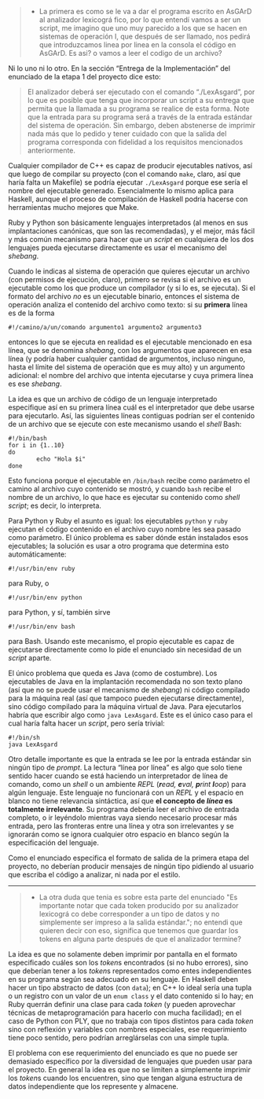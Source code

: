 > -   La primera es como se le va a dar el programa escrito en AsGArD al analizador lexicográ fico, por lo que entendí vamos a ser un script, me imagino que uno muy parecido a los que se hacen en sistemas de operación I, que después de ser llamado, nos pedirá que introduzcamos linea por linea en la consola el código en AsGArD. Es asi? o vamos a leer el codigo de un archivo?

Ni lo uno ni lo otro.  En la sección “Entrega de la Implementación” del enunciado de la etapa 1 del proyecto dice esto:

> El analizador deberá ser ejecutado con el comando “./LexAsgard”, por lo que es posible que tenga que incorporar un script a su entrega que permita que la llamada a su programa se realice de esta forma.  Note que la entrada para su programa será a través de la entrada estándar del sistema de operación.  Sin embargo, deben abstenerse de imprimir nada más que lo pedido y tener cuidado con que la salida del programa corresponda con fidelidad a los requisitos mencionados anteriormente.

Cualquier compilador de C++ es capaz de producir ejecutables nativos, así que luego de compilar su proyecto (con el comando `make`, claro, así que haría falta un Makefile) se podría ejecutar `./LexAsgard` porque ese sería el nombre del ejecutable generado.  Esencialmente lo mismo aplica para Haskell, aunque el proceso de compilación de Haskell podría hacerse con herramientas mucho mejores que Make.

Ruby y Python son básicamente lenguajes interpretados (al menos en sus implantaciones canónicas, que son las recomendadas), y el mejor, más fácil y más común mecanismo para hacer que un *script* en cualquiera de los dos lenguajes pueda ejecutarse directamente es usar el mecanismo del *shebang*.

Cuando le indicas al sistema de operación que quieres ejecutar un archivo (con permisos de ejecución, claro), primero se revisa si el archivo es un ejecutable como los que produce un compilador (y si lo es, se ejecuta).  Si el formato del archivo *no* es un ejecutable binario, entonces el sistema de operación analiza el contenido del archivo como texto: si su **primera** línea es de la forma

    #!/camino/a/un/comando argumento1 argumento2 argumento3

entonces lo que se ejecuta en realidad es el ejecutable mencionado en esa línea, que se denomina *shebang*, con los argumentos que aparecen en esa línea (y podría haber cualquier cantidad de argumentos, incluso ninguno, hasta el límite del sistema de operación que es muy alto) y un argumento adicional: el nombre del archivo que intenta ejecutarse y cuya primera línea es ese *shebang*.

La idea es que un archivo de código de un lenguaje interpretado especifique así en su primera línea cuál es el interpretador que debe usarse para ejecutarlo.  Así, las siguientes líneas contiguas podrían ser el contenido de un archivo que se ejecute con este mecanismo usando el *shell* Bash:

    #!/bin/bash
    for i in {1..10}
    do
            echo "Hola $i"
    done

Esto funciona porque el ejecutable en `/bin/bash` recibe como parámetro el camino al archivo cuyo contenido se mostró, y cuando `bash` recibe el nombre de un archivo, lo que hace es ejecutar su contenido como *shell script*; es decir, lo interpreta.

Para Python y Ruby el asunto es igual: los ejecutables `python` y `ruby` ejecutan el código contenido en el archivo cuyo nombre les sea pasado como parámetro.  El único problema es saber dónde están instalados esos ejecutables; la solución es usar a otro programa que determina esto automáticamente:

    #!/usr/bin/env ruby

para Ruby, o

    #!/usr/bin/env python

para Python, y sí, también sirve

    #!/usr/bin/env bash

para Bash.  Usando este mecanismo, el propio ejecutable es capaz de ejecutarse directamente como lo pide el enunciado sin necesidad de un *script* aparte.

El único problema que queda es Java (como de costumbre).  Los ejecutables de Java en la implantación recomendada no son texto plano (así que no se puede usar el mecanismo de *shebang*) ni código compilado para la máquina real (así que tampoco pueden ejecutarse directamente), sino código compilado para la máquina virtual de Java.  Para ejecutarlos habría que escribir algo como `java LexAsgard`.  Este es el único caso para el cual haría falta hacer un *script*, pero sería trivial:

    #!/bin/sh
    java LexAsgard

Otro detalle importante es que la entrada se lee por la entrada estándar sin ningún tipo de *prompt*.  La lectura “línea por línea” es algo que solo tiene sentido hacer cuando se está haciendo un interpretador de línea de comando, como un *shell* o un ambiente *REPL* (***r**ead, **e**val, **p**rint **l**oop*) para algún lenguaje.  Este lenguaje no funcionará con un *REPL* y el espacio en blanco no tiene relevancia sintáctica, así que **el concepto de *línea* es totalmente irrelevante**.  Su programa debería leer el archivo de entrada completo, o ir leyéndolo mientras vaya siendo necesario procesar más entrada, pero las fronteras entre una línea y otra son irrelevantes y se ignorarán como se ignora cualquier otro espacio en blanco según la especificación del lenguaje.

Como el enunciado especifica el formato de salida de la primera etapa del proyecto, no deberían producir mensajes de ningún tipo pidiendo al usuario que escriba el código a analizar, ni nada por el estilo.



- - -



> -   La otra duda que tenia es sobre esta parte del enunciado "Es importante notar que cada token producido por su analizador lexicográ co debe corresponder a un tipo de datos y no simplemente ser impreso a la salida estándar."; no entendi que quieren decir con eso, significa que tenemos que guardar los tokens en alguna parte después de que el analizador termine?

La idea es que no solamente deben imprimir por pantalla en el formato especificado cuáles son los *token*s encontrados (si no hubo errores), sino que deberían tener a los *token*s representados como entes independientes en su programa según sea adecuado en su lenguaje.  En Haskell deben hacer un tipo abstracto de datos (con `data`); en C++ lo ideal sería una tupla o un registro con un valor de un `enum class` y el dato contenido si lo hay; en Ruby querrán definir una clase para cada *token* (y pueden aprovechar técnicas de metaprogramación para hacerlo con mucha facilidad); en el caso de Python con PLY, que no trabaja con tipos distintos para cada *token* sino con reflexión y variables con nombres especiales, ese requerimiento tiene poco sentido, pero podrían arreglárselas con una simple tupla.

El problema con ese requerimiento del enunciado es que no puede ser demasiado específico por la diversidad de lenguajes que pueden usar para el proyecto.  En general la idea es que no se limiten a simplemente imprimir los *token*s cuando los encuentren, sino que tengan alguna estructura de datos independiente que los represente y almacene.
